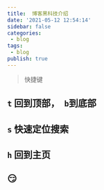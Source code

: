 ```yaml
---
title:  博客黑科技介绍
date: '2021-05-12 12:54:14'
sidebar: false
categories:
 - blog
tags:
 - blog
publish: true
---
```



> 快捷键

## `t`  回到顶部，` b`到底部
## `s` 快速定位搜索
## `h` 回到主页

## 😏





